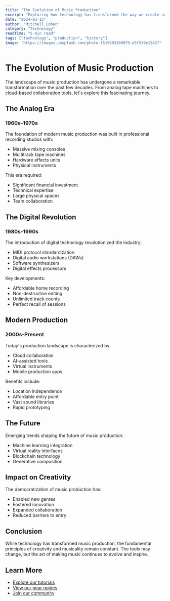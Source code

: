```yaml
---
title: "The Evolution of Music Production"
excerpt: "Exploring how technology has transformed the way we create and produce music"
date: "2024-03-15"
author: "Mitchell Cohen"
category: "Technology"
readTime: "5 min read"
tags: ["technology", "production", "history"]
image: "https://images.unsplash.com/photo-1519683109079-d5f539e1542f"
---
```


# The Evolution of Music Production

The landscape of music production has undergone a remarkable transformation over the past few decades. From analog tape machines to cloud-based collaboration tools, let's explore this fascinating journey.

## The Analog Era

### 1960s-1970s
The foundation of modern music production was built in professional recording studios with:
- Massive mixing consoles
- Multitrack tape machines
- Hardware effects units
- Physical instruments

This era required:
- Significant financial investment
- Technical expertise
- Large physical spaces
- Team collaboration

## The Digital Revolution

### 1980s-1990s
The introduction of digital technology revolutionized the industry:
- MIDI protocol standardization
- Digital audio workstations (DAWs)
- Software synthesizers
- Digital effects processors

Key developments:
- Affordable home recording
- Non-destructive editing
- Unlimited track counts
- Perfect recall of sessions

## Modern Production

### 2000s-Present
Today's production landscape is characterized by:
- Cloud collaboration
- AI-assisted tools
- Virtual instruments
- Mobile production apps

Benefits include:
- Location independence
- Affordable entry point
- Vast sound libraries
- Rapid prototyping

## The Future

Emerging trends shaping the future of music production:
- Machine learning integration
- Virtual reality interfaces
- Blockchain technology
- Generative composition

## Impact on Creativity

The democratization of music production has:
- Enabled new genres
- Fostered innovation
- Expanded collaboration
- Reduced barriers to entry

## Conclusion

While technology has transformed music production, the fundamental principles of creativity and musicality remain constant. The tools may change, but the art of making music continues to evolve and inspire.

## Learn More

- [Explore our tutorials](/blog/category/tutorial)
- [View our gear guides](/blog/category/gear)
- [Join our community](/community)